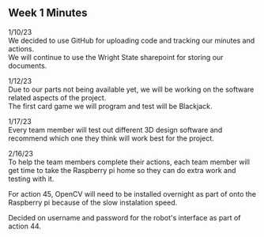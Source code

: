 ## Week 1 Minutes
1/10/23 <br />
We decided to use GitHub for uploading code and tracking our minutes and actions. <br />
We will continue to use the Wright State sharepoint for storing our documents. <br />

1/12/23 <br />
Due to our parts not being available yet, we will be working on the software related aspects of the project. <br />
The first card game we will program and test will be Blackjack. <br />

1/17/23 <br />
Every team member will test out different 3D design software and recommend which one they think will work best for the project. <br />

2/16/23 <br />
To help the team members complete their actions, each team member will get time to take the Raspberry pi home so they can do extra work and testing with it. <br />

For action 45, OpenCV will need to be installed overnight as part of onto the Raspberry pi because of the slow instalation speed. <br />

Decided on username and password for the robot's interface as part of action 44. <br />
